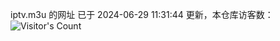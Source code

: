 iptv.m3u 的网址 已于 2024-06-29 11:31:44 更新，本仓库访客数：![Visitor's Count](https://profile-counter.glitch.me/pxiptv_TV/count.svg)
